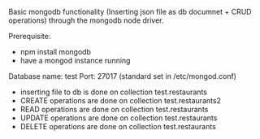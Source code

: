 Basic mongodb functionality (Inserting json file as db documnet + CRUD operations) through the mongodb node driver.


Prerequisite:
- npm install mongodb
- have a mongod instance running


Database name: test
Port: 27017 (standard set in /etc/mongod.conf)

- inserting file to db is done on collection test.restaurants
- CREATE operations are done on collection test.restaurants2
- READ operations are done on collection test.restaurants
- UPDATE operations are done on collection test.restaurants
- DELETE  operations are done on collection test.restaurants
